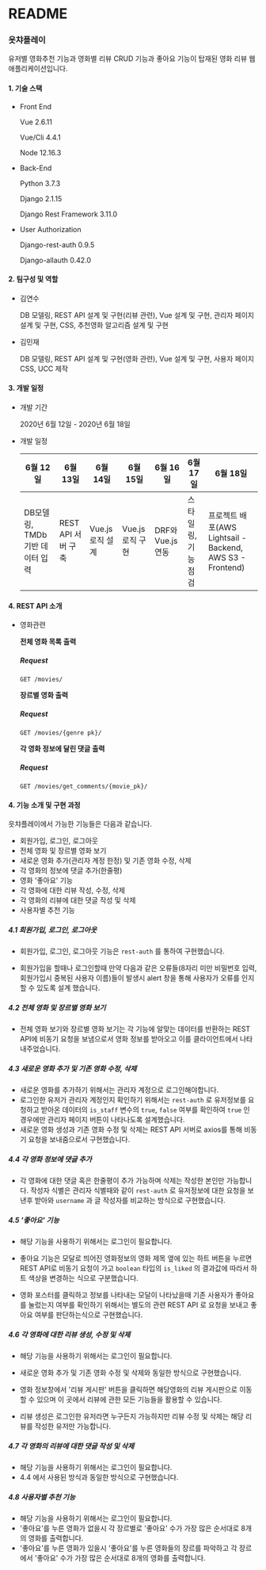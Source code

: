 # README

### 읏챠플레이 

유저별 영화추천 기능과 영화별 리뷰 CRUD 기능과 좋아요 기능이 탑재된 영화 리뷰 웹 애플리케이션입니다.

#### 1. 기술 스택

- Front End

  Vue 2.6.11

  Vue/Cli 4.4.1

  Node 12.16.3

  

- Back-End

  Python 3.7.3

  Django 2.1.15

  Django Rest Framework 3.11.0

  

- User Authorization

  Django-rest-auth 0.9.5

  Django-allauth 0.42.0



#### 2. 팀구성 및 역할

- 김연수

  DB 모델링, REST API 설계 및 구현(리뷰 관련), Vue 설계 및 구현, 관리자 페이지 설계 및 구현, CSS, 추천영화 알고리즘 설계 및 구현 

- 김민재

  DB 모델링, REST API 설계 및 구현(영화 관련), Vue 설계 및 구현, 사용자 페이지 CSS, UCC 제작



#### 3. 개발 일정

- 개발 기간

  2020년 6월 12일 - 2020년 6월 18일

- 개발 일정

  | 6월 12일                        | 6월 13일           | 6월 14일         | 6월 15일         | 6월 16일          | 6월 17일            | 6월 18일                                                  |
  | ------------------------------- | ------------------ | ---------------- | ---------------- | ----------------- | ------------------- | --------------------------------------------------------- |
  | DB모델링, TMDb 기반 데이터 입력 | REST API 서버 구축 | Vue.js 로직 설계 | Vue.js 로직 구현 | DRF와 Vue.js 연동 | 스타일링, 기능 점검 | 프로젝트 배포(AWS Lightsail - Backend, AWS S3 - Frontend) |



#### 4. REST API 소개

- 영화관련

  <b>전체 영화 목록 출력</b>

  ##### Request

  ```
  GET /movies/
  ```

  

  <b>장르별 영화 출력</b>

  ##### Request

  ```
  GET /movies/{genre pk}/
  ```

  

  <b>각 영화 정보에 달린 댓글 출력</b>

  ##### Request

  ```
  GET /movies/get_comments/{movie_pk}/
  ```

  

  

  

  

#### 4. 기능 소개 및 구현 과정

읏챠플레이에서 가능한 기능들은 다음과 같습니다.

- 회원가입, 로그인, 로그아웃
- 전체 영화 및 장르별 영화 보기
- 새로운 영화 추가(관리자 계정 한정) 및 기존 영화 수정, 삭제
- 각 영화의 정보에 댓글 추가(한줄평)
- 영화 '좋아요' 기능
- 각 영화에 대한 리뷰 작성, 수정, 삭제
- 각 영화의 리뷰에 대한 댓글 작성 및 삭제
- 사용자별 추천 기능



##### 4.1 회원가입, 로그인, 로그아웃

- 회원가입, 로그인, 로그아웃 기능은 `rest-auth` 를 통하여 구현했습니다. 

- 회원가입을 할때나 로그인할때 만약 다음과 같은 오류들(8자리 미만 비밀번호 입력, 회원가입시 중복된 사용자 이름)들이 발생시 alert 창을 통해 사용자가 오류를 인지할 수 있도록 설계 했습니다.



##### 4.2 전체 영화 및 장르별 영화 보기

- 전체 영화 보기와 장르별 영화 보기는 각 기능에 알맞는 데이터를 반환하는 REST API에 비동기 요청을 보냄으로서 영화 정보를 받아오고 이를 클라이언트에서 나타내주었습니다.



##### 4.3 새로운 영화 추가 및 기존 영화 수정, 삭제

- 새로운 영화를 추가하기 위해서는 관리자 계정으로 로그인해야합니다. 
- 로그인한 유저가 관리자 계정인지 확인하기 위해서는 `rest-auth` 로 유저정보를 요청하고 받아온 데이터의 `is_staff` 변수의 `true`, `false` 여부를 확인하여 `true` 인 경우에만 관리자 페이지 버튼이 나타나도록 설계했습니다. 
- 새로운 영화 생성과 기존 영화 수정 및 삭제는 REST API 서버로 axios를 통해 비동기 요청을 보내줌으로서 구현했습니다.



##### 4.4 각 영화 정보에 댓글 추가

- 각 영화에 대한 댓글 혹은 한줄평이 추가 가능하며 삭제는 작성한 본인만 가능합니다. 작성자 식별은 관리자 식별때와 같이 `rest-auth` 로 유저정보에 대한 요청을 보낸후 받아와 `username` 과 글 작성자를 비교하는 방식으로 구현했습니다. 



##### 4.5 '좋아요' 기능

- 해당 기능을 사용하기 위해서는 로그인이 필요합니다.

- 좋아요 기능은 모달로 띄어진 영화정보의 영화 제목 옆에 있는 하트 버튼을 누르면 REST API로 비동기 요청이 가고 `boolean` 타입의 `is_liked` 의 결과값에 따라서 하트 색상을 변경하는 식으로 구분했습니다.
- 영화 포스터를 클릭하고 정보를 나타내는 모달이 나타났을때 기존 사용자가 좋아요를 눌렀는지 여부를 확인하기 위해서는 별도의 관련 REST API 로 요청을 보내고 좋아요 여부를 판단하는식으로 구현했습니다. 



##### 4.6 각 영화에 대한 리뷰 생성, 수정 및 삭제

- 해당 기능을 사용하기 위해서는 로그인이 필요합니다.

- 새로운 영화 추가 및 기존 영화 수정 및 삭제와 동일한 방식으로 구현했습니다.
- 영화 정보창에서 '리뷰 게시판' 버튼을 클릭하면 해당영화의 리뷰 게시판으로 이동할 수 있으며 이 곳에서 리뷰에 관한 모든 기능들을 활용할 수 있습니다.
- 리뷰 생성은 로그인한 유저라면 누구든지 가능하지만 리뷰 수정 및 삭제는 해당 리뷰를 작성한 유저만 가능합니다.



##### 4.7 각 영화의 리뷰에 대한 댓글 작성 및 삭제

- 해당 기능을 사용하기 위해서는 로그인이 필요합니다.
- 4.4 에서 사용된 방식과 동일한 방식으로 구현했습니다.



##### 4.8 사용자별 추천 기능

- 해당 기능을 사용하기 위해서는 로그인이 필요합니다.
- '좋아요'를 누른 영화가 없을시 각 장르별로 '좋아요' 수가 가장 많은 순서대로 8개의 영화를 출력합니다.
- '좋아요'를 누른 영화가 있을시 '좋아요'를 누른 영화들의 장르를 파악하고 각 장르에서 '좋아요' 수가 가장 많은 순서대로 8개의 영화를 출력합니다.





